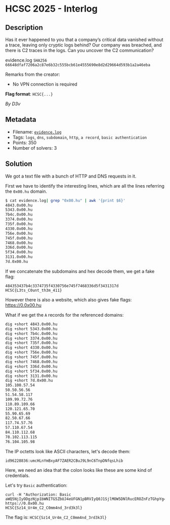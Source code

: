 # HCSC 2025 - Interlog

## Description

Has it ever happened to you that a company’s critical data vanished without a trace, leaving only cryptic logs behind? Our company was breached, and there is C2 traces in the logs. Can you uncover the C2 communication?

evidence.log  `SHA256 66648dfaf7206a2c87e6b32c555bcb61e4555690e8d2d29664d593b1a2a46eba`

Remarks from the creator:
* No VPN connection is required

**Flag format**: `HCSC{...}`

*By D3v*

## Metadata

- Filename: [`evidence.log`](files/evidence.log)
- Tags: `logs`, `dns`, `subdomain`, `http`, `a record`, `basic authentication`
- Points: 350
- Number of solvers: 3

## Solution

We got a text file with a bunch of HTTP and DNS requests in it.

First we have to identify the interesting lines, which are all the lines referring the `0x00.hu` domain.

```bash
$ cat evidence.log| grep "0x00.hu" | awk '{print $6}'
4843.0x00.hu
5343.0x00.hu
7b4c.0x00.hu
3374.0x00.hu
735f.0x00.hu
4330.0x00.hu
756e.0x00.hu
745f.0x00.hu
7468.0x00.hu
336d.0x00.hu
5f34.0x00.hu
3131.0x00.hu
7d.0x00.hu
```

If we concatenate the subdomains and hex decode them, we get a fake flag:

```
484353437b4c3374735f4330756e745f7468336d5f3431317d
HCSC{L3ts_C0unt_th3m_411}
```

However there is also a website, which also gives fake flags: <https://0.0x00.hu>

What if we get the `A` records for the referenced domains:

```bash
dig +short 4843.0x00.hu
dig +short 5343.0x00.hu
dig +short 7b4c.0x00.hu
dig +short 3374.0x00.hu
dig +short 735f.0x00.hu
dig +short 4330.0x00.hu
dig +short 756e.0x00.hu
dig +short 745f.0x00.hu
dig +short 7468.0x00.hu
dig +short 336d.0x00.hu
dig +short 5f34.0x00.hu
dig +short 3131.0x00.hu
dig +short 7d.0x00.hu
105.100.57.54
50.50.56.56
51.54.58.117
109.99.72.76
110.89.109.66
120.121.65.70
55.90.65.69
82.50.67.66
117.74.57.76
57.110.67.54
84.110.112.68
78.102.113.115
76.104.105.98
```

The IP octetts look like ASCII characters, let's decode them:

```
id96228836:umcHLnYmBxyAF7ZAER2CBuJ9L9nC6TnpDNfqsLhib
```

Here, we need an idea that the colon looks like these are some kind of credentials.

Let's try `Basic` authentication:

```
curl -H "Authorization: Basic aWQ5NjIyODgzNjp1bWNITG5ZbUJ4eUFGN1pBRVIyQ0J1SjlMOW5DNlRucEROZnFzTGhpYg==" https://0.0x00.hu
HCSC{Sz14_Ur4m_C2_C0mm4nd_3rd3k3l}
```

The flag is: `HCSC{Sz14_Ur4m_C2_C0mm4nd_3rd3k3l}`